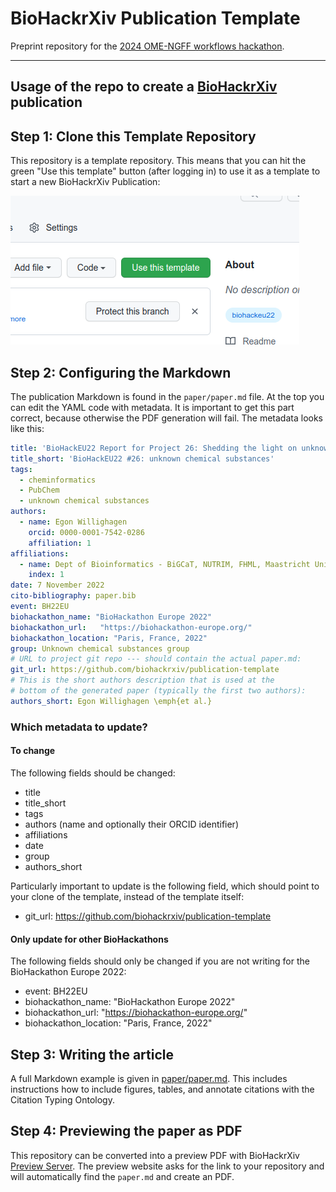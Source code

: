# BioHackrXiv Publication Template

Preprint repository for the [2024 OME-NGFF workflows hackathon](https://www.ema.uzh.ch/en/register/ome-ngff-workflows-hackathon-2024.html).

----

## Usage of the repo to create a [BioHackrXiv](https://biohackrxiv.org/) publication

## Step 1: Clone this Template Repository

This repository is a template repository. This means that you can hit the green "Use this template"
button (after logging in) to use it as a template to start a new BioHackrXiv Publication:

![Screenshot of the green "Use this template" button.](paper/use-this-template.png)

## Step 2: Configuring the Markdown

The publication Markdown is found in the `paper/paper.md` file. At the top you can edit the
YAML code with metadata. It is important to get this part correct, because otherwise the PDF
generation will fail. The metadata looks like this:

```yaml
title: 'BioHackEU22 Report for Project 26: Shedding the light on unknown chemical substances'
title_short: 'BioHackEU22 #26: unknown chemical substances'
tags:
  - cheminformatics
  - PubChem
  - unknown chemical substances
authors:
  - name: Egon Willighagen
    orcid: 0000-0001-7542-0286
    affiliation: 1
affiliations:
  - name: Dept of Bioinformatics - BiGCaT, NUTRIM, FHML, Maastricht University, Maastricht, NL
    index: 1
date: 7 November 2022
cito-bibliography: paper.bib
event: BH22EU
biohackathon_name: "BioHackathon Europe 2022"
biohackathon_url:   "https://biohackathon-europe.org/"
biohackathon_location: "Paris, France, 2022"
group: Unknown chemical substances group
# URL to project git repo --- should contain the actual paper.md:
git_url: https://github.com/biohackrxiv/publication-template
# This is the short authors description that is used at the
# bottom of the generated paper (typically the first two authors):
authors_short: Egon Willighagen \emph{et al.}
```

### Which metadata to update?

#### To change

The following fields should be changed:

* title
* title_short
* tags
* authors (name and optionally their ORCID identifier)
* affiliations
* date
* group
* authors_short

Particularly important to update is the following field, which should point to
your clone of the template, instead of the template itself:

* git_url: https://github.com/biohackrxiv/publication-template

#### Only update for other BioHackathons

The following fields should only be changed if you are not writing for the BioHackathon Europe 2022:

* event: BH22EU
* biohackathon_name: "BioHackathon Europe 2022"
* biohackathon_url:   "https://biohackathon-europe.org/"
* biohackathon_location: "Paris, France, 2022"

## Step 3: Writing the article

A full Markdown example is given in [paper/paper.md](paper/paper.md). This includes instructions how to include
figures, tables, and annotate citations with the Citation Typing Ontology.

## Step 4: Previewing the paper as PDF

This repository can be converted into a preview PDF with BioHackrXiv [Preview Server](http://preview.biohackrxiv.org/).
The preview website asks for the link to your repository and will automatically find the `paper.md` and create an PDF.

